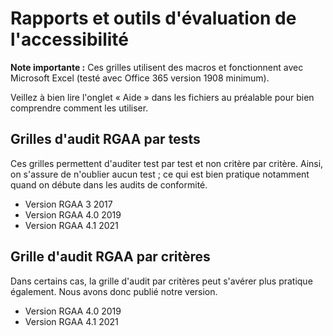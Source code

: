 # Rapports et outils d'évaluation de l'accessibilité

**Note importante :** Ces grilles utilisent des macros et fonctionnent avec Microsoft Excel (testé avec Office 365 version 1908 minimum).

Veillez à bien lire l'onglet « Aide » dans les fichiers au préalable pour bien comprendre comment les utiliser.

## Grilles d'audit RGAA par tests

Ces grilles permettent d'auditer test par test et non critère par critère. Ainsi, on s'assure de n'oublier aucun test ; ce qui est bien pratique notamment quand on débute dans les audits de conformité.

- Version RGAA 3 2017
- Version RGAA 4.0 2019
- Version RGAA 4.1 2021

## Grille d'audit RGAA par critères

Dans certains cas, la grille d'audit par critères peut s'avérer plus pratique également. Nous avons donc publié notre version.

- Version RGAA 4.0 2019
- Version RGAA 4.1 2021